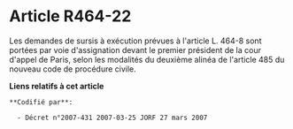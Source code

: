 # Article R464-22

Les demandes de sursis à exécution prévues à l'article L. 464-8 sont portées par voie d'assignation devant le premier
président de la cour d'appel de Paris, selon les modalités du deuxième alinéa de l'article 485 du nouveau code de procédure
civile.

**Liens relatifs à cet article**

	**Codifié par**:

	  - Décret n°2007-431 2007-03-25 JORF 27 mars 2007
